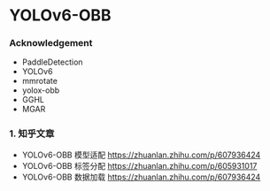 # YOLOv6-OBB
### Acknowledgement
- PaddleDetection
- YOLOv6
- mmrotate
- yolox-obb
- GGHL
- MGAR
### 1. 知乎文章
- YOLOv6-OBB 模型适配 https://zhuanlan.zhihu.com/p/607936424
- YOLOv6-OBB 标签分配 https://zhuanlan.zhihu.com/p/605931017
- YOLOv6-OBB 数据加载 https://zhuanlan.zhihu.com/p/607936424
